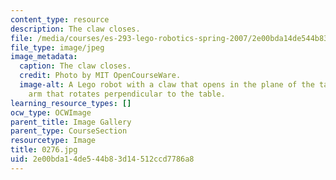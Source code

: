 ```yaml
---
content_type: resource
description: The claw closes.
file: /media/courses/es-293-lego-robotics-spring-2007/2e00bda14de544b83d14512ccd7786a8_0276.jpg
file_type: image/jpeg
image_metadata:
  caption: The claw closes.
  credit: Photo by MIT OpenCourseWare.
  image-alt: A Lego robot with a claw that opens in the plane of the table, and an
    arm that rotates perpendicular to the table.
learning_resource_types: []
ocw_type: OCWImage
parent_title: Image Gallery
parent_type: CourseSection
resourcetype: Image
title: 0276.jpg
uid: 2e00bda1-4de5-44b8-3d14-512ccd7786a8
---
```

